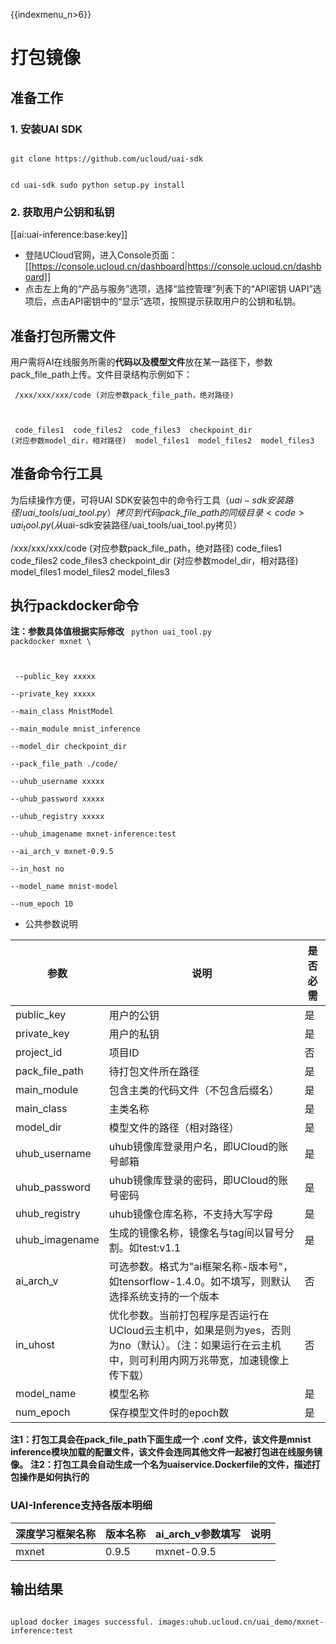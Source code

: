 {{indexmenu_n>6}}

# 打包镜像
## 准备工作

### 1. 安装UAI SDK

<code>
git clone https://github.com/ucloud/uai-sdk

cd uai-sdk
sudo python setup.py install
</code>

### 2. 获取用户公钥和私钥 

[[ai:uai-inference:base:key]]
  * 登陆UCloud官网，进入Console页面：[[https://console.ucloud.cn/dashboard|https://console.ucloud.cn/dashboard]]
  * 点击左上角的“产品与服务”选项，选择“监控管理”列表下的“API密钥 UAPI”选项后，点击API密钥中的“显示”选项，按照提示获取用户的公钥和私钥。

## 准备打包所需文件
用户需将AI在线服务所需的**代码以及模型文件**放在某一路径下，参数pack\_file\_path上传。文件目录结构示例如下：

<code> /xxx/xxx/xxx/code (对应参数pack_file_path，绝对路径)

​    code_files1
​    code_files2
​    code_files3
​    checkpoint_dir (对应参数model_dir，相对路径)
​        model_files1
​        model_files2
​        model_files3
</code>

## 准备命令行工具
为后续操作方便，可将UAI SDK安装包中的命令行工具（$uai-sdk安装路径/uai\_tools/uai\_tool.py）拷贝到代码pack\_file\_path的同级目录
<code>
uai_tool.py (从$uai-sdk安装路径/uai_tools/uai_tool.py拷贝）

 /xxx/xxx/xxx/code (对应参数pack_file_path，绝对路径)
    code_files1
    code_files2
    code_files3
    checkpoint_dir (对应参数model_dir，相对路径)
        model_files1
        model_files2
        model_files3
</code>

## 执行packdocker命令 
**注：参数具体值根据实际修改**
<code>
python uai_tool.py packdocker mxnet \

​        --public_key xxxxx \
​        --private_key xxxxx  \
​        --main_class MnistModel  \
​        --main_module mnist_inference  \
​        --model_dir checkpoint_dir  \
​        --pack_file_path ./code/  \
​        --uhub_username xxxxx  \
​        --uhub_password xxxxx  \
​        --uhub_registry xxxxx  \
​        --uhub_imagename mxnet-inference:test \
​        --ai_arch_v mxnet-0.9.5 \
​        --in_host no \
​        --model_name mnist-model  \
​        --num_epoch 10 
</code>

  * 公共参数说明

| 参数 | 说明 | 是否必需 |
| ---- | ---- | -------- |
| public\_key       | 用户的公钥                                                                            | 是     |
| private\_key      | 用户的私钥                                                                            | 是     |
| project\_id       | 项目ID                                                                             | 否     |
| pack\_file\_path  | 待打包文件所在路径                                                          | 是     |
| main\_module      | 包含主类的代码文件（不包含后缀名）                                                                | 是     |
| main\_class       | 主类名称                                                                             | 是     |
| model\_dir        | 模型文件的路径（相对路径）                                                                    | 是     |
| uhub\_username    | uhub镜像库登录用户名，即UCloud的账号邮箱                         | 是     |
| uhub\_password   |  uhub镜像库登录的密码，即UCloud的账号密码                          | 是     |
| uhub\_registry    | uhub镜像仓库名称，不支持大写字母                                                               | 是     |
| uhub\_imagename   | 生成的镜像名称，镜像名与tag间以冒号分割。如test:v1.1                                                 | 是     |
| ai\_arch\_v       | 可选参数。格式为"ai框架名称-版本号"，如tensorflow-1.4.0。如不填写，则默认选择系统支持的一个版本                       | 否     |
| in\_uhost         | 优化参数。当前打包程序是否运行在UCloud云主机中，如果是则为yes，否则为no（默认）。（注：如果运行在云主机中，则可利用内网万兆带宽，加速镜像上传下载）  | 否     |
| model\_name       | 模型名称                                                                             | 是     |
| num\_epoch        | 保存模型文件时的epoch数                                                                   | 是     |

**注1：打包工具会在pack\_file\_path下面生成一个 .conf 文件，该文件是mnist inference模块加载的配置文件，该文件会连同其他文件一起被打包进在线服务镜像。**
**注2：打包工具会自动生成一个名为uaiservice.Dockerfile的文件，描述打包操作是如何执行的**

### UAI-Inference支持各版本明细

| 深度学习框架名称 | 版本名称 | ai\_arch\_v参数填写 | 说明 |
| ---------------- | -------- | ------------------- | ---- |
| mxnet       | 0.9.5        | mxnet-0.9.5        |                                     |

## 输出结果
<code>
upload docker images successful. images:uhub.ucloud.cn/uai_demo/mxnet-inference:test
</code>